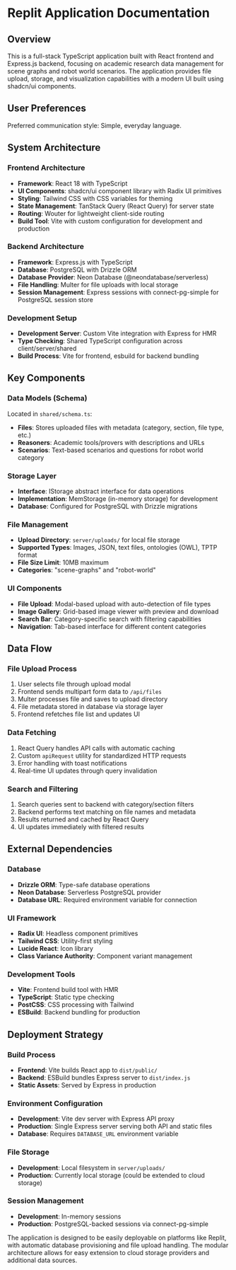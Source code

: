# Replit Application Documentation

## Overview

This is a full-stack TypeScript application built with React frontend and Express.js backend, focusing on academic research data management for scene graphs and robot world scenarios. The application provides file upload, storage, and visualization capabilities with a modern UI built using shadcn/ui components.

## User Preferences

Preferred communication style: Simple, everyday language.

## System Architecture

### Frontend Architecture
- **Framework**: React 18 with TypeScript
- **UI Components**: shadcn/ui component library with Radix UI primitives
- **Styling**: Tailwind CSS with CSS variables for theming
- **State Management**: TanStack Query (React Query) for server state
- **Routing**: Wouter for lightweight client-side routing
- **Build Tool**: Vite with custom configuration for development and production

### Backend Architecture
- **Framework**: Express.js with TypeScript
- **Database**: PostgreSQL with Drizzle ORM
- **Database Provider**: Neon Database (@neondatabase/serverless)
- **File Handling**: Multer for file uploads with local storage
- **Session Management**: Express sessions with connect-pg-simple for PostgreSQL session store

### Development Setup
- **Development Server**: Custom Vite integration with Express for HMR
- **Type Checking**: Shared TypeScript configuration across client/server/shared
- **Build Process**: Vite for frontend, esbuild for backend bundling

## Key Components

### Data Models (Schema)
Located in `shared/schema.ts`:
- **Files**: Stores uploaded files with metadata (category, section, file type, etc.)
- **Reasoners**: Academic tools/provers with descriptions and URLs
- **Scenarios**: Text-based scenarios and questions for robot world category

### Storage Layer
- **Interface**: IStorage abstract interface for data operations
- **Implementation**: MemStorage (in-memory storage) for development
- **Database**: Configured for PostgreSQL with Drizzle migrations

### File Management
- **Upload Directory**: `server/uploads/` for local file storage
- **Supported Types**: Images, JSON, text files, ontologies (OWL), TPTP format
- **File Size Limit**: 10MB maximum
- **Categories**: "scene-graphs" and "robot-world"

### UI Components
- **File Upload**: Modal-based upload with auto-detection of file types
- **Image Gallery**: Grid-based image viewer with preview and download
- **Search Bar**: Category-specific search with filtering capabilities
- **Navigation**: Tab-based interface for different content categories

## Data Flow

### File Upload Process
1. User selects file through upload modal
2. Frontend sends multipart form data to `/api/files`
3. Multer processes file and saves to upload directory
4. File metadata stored in database via storage layer
5. Frontend refetches file list and updates UI

### Data Fetching
1. React Query handles API calls with automatic caching
2. Custom `apiRequest` utility for standardized HTTP requests
3. Error handling with toast notifications
4. Real-time UI updates through query invalidation

### Search and Filtering
1. Search queries sent to backend with category/section filters
2. Backend performs text matching on file names and metadata
3. Results returned and cached by React Query
4. UI updates immediately with filtered results

## External Dependencies

### Database
- **Drizzle ORM**: Type-safe database operations
- **Neon Database**: Serverless PostgreSQL provider
- **Database URL**: Required environment variable for connection

### UI Framework
- **Radix UI**: Headless component primitives
- **Tailwind CSS**: Utility-first styling
- **Lucide React**: Icon library
- **Class Variance Authority**: Component variant management

### Development Tools
- **Vite**: Frontend build tool with HMR
- **TypeScript**: Static type checking
- **PostCSS**: CSS processing with Tailwind
- **ESBuild**: Backend bundling for production

## Deployment Strategy

### Build Process
- **Frontend**: Vite builds React app to `dist/public/`
- **Backend**: ESBuild bundles Express server to `dist/index.js`
- **Static Assets**: Served by Express in production

### Environment Configuration
- **Development**: Vite dev server with Express API proxy
- **Production**: Single Express server serving both API and static files
- **Database**: Requires `DATABASE_URL` environment variable

### File Storage
- **Development**: Local filesystem in `server/uploads/`
- **Production**: Currently local storage (could be extended to cloud storage)

### Session Management
- **Development**: In-memory sessions
- **Production**: PostgreSQL-backed sessions via connect-pg-simple

The application is designed to be easily deployable on platforms like Replit, with automatic database provisioning and file upload handling. The modular architecture allows for easy extension to cloud storage providers and additional data sources.